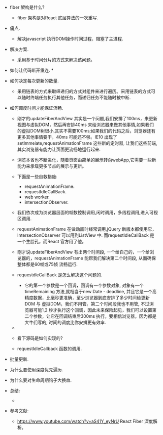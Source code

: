 * fiber 架构是什么?
    *  fiber 架构是对React 底层算法的一次重写.

* 痛点.
    *  解决javascript 执行DOM操作时间过程，阻塞了主进程.

* 解决方案.
    * 采用基于时间分片的方式来解决该问题。


* 如何让代码断开重连.
    * 

* 如何决定每次更新的数量.

    * 采用链表的方式来取缔递归的方式对组件来进行遍历。采用链表的方式可以随时终端任务执行其他任务，而递归任务不能随时被中断.

* 如何调度时间才能保证流畅.
    * 刚才的updateFiberAndView 其实是一个问题,我们安排了100ms，来更新视图与虚拟DOM，然后再安排40ms 来给浏览器来做其他事情,如果我们的虚拟DOM树很小,其实不需要100ms;如果我们的代码之后，浏览器还有更多其他事情要干，40ms 可能还不够。IE10 出现了setImmeiate,requestAnimationFrame 这些新的定时器, 让我们这些前端, 其实浏览器有能力让页面更流畅地运行起来.

    * 浏览本省也不断进化，随着页面由简单的展示转向webApp,它需要一些新能力来承载更多节点的展示与更新。

    * 下面是一些自救措施:
        * requestAnimationFrame.
        * requestIdleCallBack.
        * web worker.
        * intersectionObserver.

    * 我们依次成为浏览器层面的帧数控制调用,闲时调用，多线程调用,进入可视区调用.

    * requestAnimationFrame 在做动画时经常调用,jQuery 新版本都使用它，IntersectionObserver 可以用到ListView 中. 而requestIdleCallBack 是一个生脸孔，而React 官方用了他。

    * 刚才说updateFiberAndView 有出两个时间段, 一个给自己的，一个给浏览器的，requestAnimationFrame 能帮我们解决第二个时间段, 从而确保整体都是60帧或75帧 流畅运行.

    * requestdleCallBack 是怎么解决这个问题的.
        * 它的第一个参数是一个回调，回调有一个参数对象, 对象有一个timeRemaining 方法,就相当于new Date - deadline, 并且它是一个高精度数据，比毫秒更准确，至少浏览器到底安排了多少时间给更新DOM 与 虚拟DOM，我们不用管。第二个时间段我也不用管, 不过浏览器可能1,2 秒才执行这个回调，因此未来保险起见，我们可以设置第二个参数，让它在回调结束后300ms 执行。要相信浏览器，因为都是大牛们写的, 时间的调度比你安排更有效率.

    * 

    * 看下源码是如何实现的?

    * requestIdleCallback 函数的调用.

* 批量更新.

* 为什么要使用深度优先遍历.

* 为什么要对生命周期钩子大换血.

* 总结:

    *  

*  参考文献:
    * https://www.youtube.com/watch?v=aS41Y_eyNrU   React Fiber 深度解析。